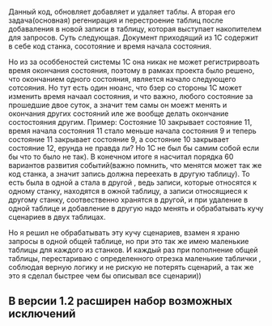 Данный код, обновляет добавляет и удаляет таблы.  А вторая его задача(основная) регенирация и перестроение таблиц после добаваления в новой записи в таблицу, которая выступает накопителем для запросов.
Суть следующая. Документ приходящий из 1С содержит в себе код станка, сосотояние и время начала состояния. 

Но из за особбеностей системы 1С она никак не может регистрирвоать время окончания состояния, поэтому в рамках проекта было решено, что окончанием одного состояния, является начало следующего сотсояния.
Но тут есть один нюанс, что бзер со стороны 1С может изменить время начаал состояния, и что важно, любого состояние за прошедшие двое суток, а значит тем самы он моежт менять и окончания других состояний 
иле же вообще делать окончание состостояния другим. Пример: Состояние 10 закрывает состояние 11, время начала состояния 11 стало меньше начала состояния 9 и теперь состояние 11 закрывает состояние 9,
а состояние 10 закрывает состояние 12, ерунда не правда ли? Но 1С не был бы самим собой если бы что то было не так). В конечном итоге я насчитал порядка 60 вариантов развития 
событий(важно помнить, что менятся может так же код станка, а значит запись должна переехать в другую таблицу). То есть была в одной а стала в другой , ведь записи, которые относятся к одному станку, 
находятся в ожной таблицу, а записи относящиеся к другому станку, соотвественно хранятся в другой, и при удаление в одной таблице и добавление в другую надо менять и обрабатывать кучу сценариев
в двух таблицах. 


Но я решил не обрабатывать эту кучу сценариев, взамен я храню запросы в одной общей таблице, но при это так же имею маленькие таблицы для каждого из станков. И каждый раз при пополнение 
общей таблицы, перестариваю с определенного отрезка маленькие таблички , соблюдая верную логику и не рискую не потерять сценарий, а так же 
это я сделал быстрее чем бы описывал все сценарии))


## В версии 1.2 расширен набор возможных исключений

